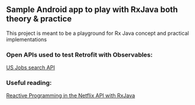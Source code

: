 ## Sample Android app to play with RxJava both theory &amp; practice

This project is meant to be a playground for Rx Java concept and practical implementations

### Open APIs used to test Retrofit with Observables:

[US Jobs search API](http://search.digitalgov.gov/developer/jobs.html#using-the-api)

### Useful reading:

[Reactive Programming in the Netflix API with RxJava](http://techblog.netflix.com/2013/02/rxjava-netflix-api.html)
